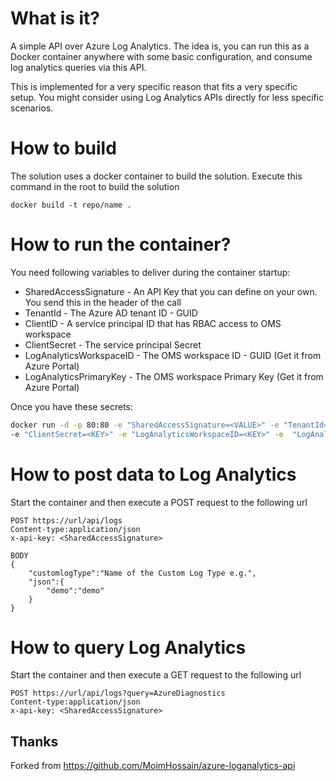 
# What is it?
A simple API over Azure Log Analytics. The idea is, you can run this as a Docker container anywhere with some basic configuration, and consume log analytics queries via this API.

This is implemented for a very specific reason that fits a very specific setup. You might consider using Log Analytics APIs directly for less specific scenarios.

# How to build
The solution uses a docker container to build the solution. Execute this command in the root to build the solution

```
docker build -t repo/name .
```

# How to run the container?

You need following variables to deliver during the container startup:

- SharedAccessSignature - An API Key that you can define on your own. You send this in the header of the call
- TenantId - The Azure AD tenant ID - GUID
- ClientID - A service principal ID that has RBAC access to OMS workspace
- ClientSecret - The service principal Secret
- LogAnalyticsWorkspaceID - The OMS workspace ID - GUID (Get it from Azure Portal)
- LogAnalyticsPrimaryKey - The OMS workspace Primary Key (Get it from Azure Portal)

Once you have these secrets:

```bash
docker run -d -p 80:80 -e "SharedAccessSignature=<VALUE>" -e "TenantId=<KEY>" -e "ClientID=<KEY>" 
-e "ClientSecret=<KEY>" -e "LogAnalyticsWorkspaceID=<KEY>" -e  "LogAnalyticsPrimaryKey=<KEY>" repository/namecontainer:latest
```


# How to post data to Log Analytics
Start the container and then execute a POST request to the following url

```
POST https://url/api/logs
Content-type:application/json
x-api-key: <SharedAccessSignature>

BODY
{
	"customlogType":"Name of the Custom Log Type e.g.",
	"json":{
		"demo":"demo"
	}
}
```

# How to query Log Analytics
Start the container and then execute a GET request to the following url
```
POST https://url/api/logs?query=AzureDiagnostics
Content-type:application/json
x-api-key: <SharedAccessSignature>
```


## Thanks

Forked from https://github.com/MoimHossain/azure-loganalytics-api